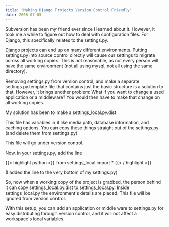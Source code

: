 ```yaml
---
title: "Making Django Projects Version Control Friendly"
date: 2008-07-05
---
```


Subversion has been my friend ever since I learned about it. However, it took me a while to figure out how to deal with configuration files. For Django, this specifically relates to the settings.py.

Django projects can end up on many different environments. Putting settings.py into source control directly will cause our settings to migrate across all working copies. This is not reasonable, as not every person will have the same environment (not all using mysql, not all using the same directory).

Removing settings.py from version control, and make a separate settings.py.template file that contains just the basic structure is a solution to that. However, it brings another problem: What if you want to change a used application or a middleware? You would then have to make that change on all working copies.

My solution has been to make a settings_local.py.dist

This file has variables in it like media path, database information, and caching options. You can copy these things straight out of the settings.py (and delete them from settings.py)

This file will go under version control.

Now, in your settings.py, add the line

{{< highlight python >}}
from settings_local import *
{{< / highlight >}}

(I added the line to the very bottom of my settings.py)

So, now when a working copy of the project is grabbed, the person behind it can copy settings_local.py.dist to settings_local.py. Inside settings_local.py the environment's details are placed. This file will be ignored from version control.

With this setup, you can add an application or middle ware to settings.py for easy distributing through version control, and it will not affect a workspace's local variables.

